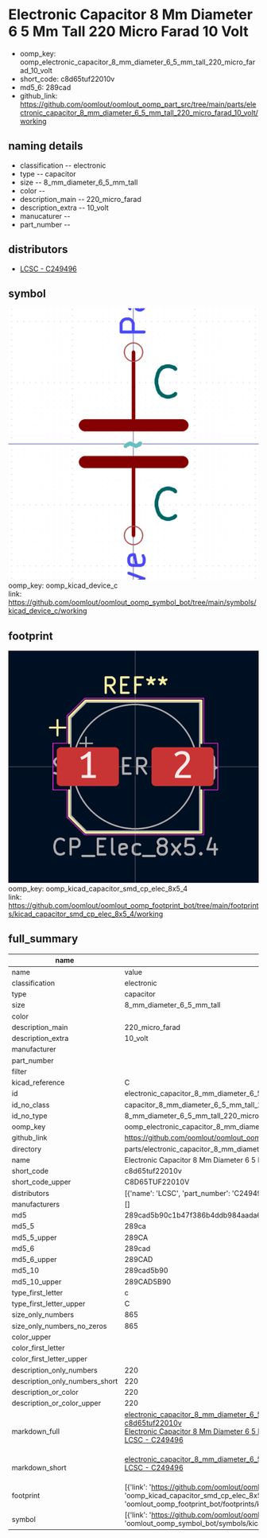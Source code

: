 # Electronic Capacitor 8 Mm Diameter 6 5 Mm Tall 220 Micro Farad 10 Volt

  
* oomp_key: oomp_electronic_capacitor_8_mm_diameter_6_5_mm_tall_220_micro_farad_10_volt 
* short_code: c8d65tuf22010v
* md5_6: 289cad  
* github_link: https://github.com/oomlout/oomlout_oomp_part_src/tree/main/parts/electronic_capacitor_8_mm_diameter_6_5_mm_tall_220_micro_farad_10_volt/working  
## naming details
* classification -- electronic
* type -- capacitor
* size -- 8_mm_diameter_6_5_mm_tall
* color -- 
* description_main -- 220_micro_farad
* description_extra -- 10_volt
* manucaturer -- 
* part_number -- 

## distributors
* [LCSC - C249496](https://lcsc.com/product-detail/C249496.html)   


## symbol

![](symbol/0/working/working_600.png)  
oomp_key: oomp_kicad_device_c  
link: https://github.com/oomlout/oomlout_oomp_symbol_bot/tree/main/symbols/kicad_device_c/working  

## footprint

![](footprint/0/working/working_600.png)  
oomp_key: oomp_kicad_capacitor_smd_cp_elec_8x5_4  
link: https://github.com/oomlout/oomlout_oomp_footprint_bot/tree/main/footprints/kicad_capacitor_smd_cp_elec_8x5_4/working  

## full_summary
| name | value | 
| --- | --- | 
| name | value | 
| classification | electronic | 
| type | capacitor | 
| size | 8_mm_diameter_6_5_mm_tall | 
| color |  | 
| description_main | 220_micro_farad | 
| description_extra | 10_volt | 
| manufacturer |  | 
| part_number |  | 
| filter |  | 
| kicad_reference | C | 
| id | electronic_capacitor_8_mm_diameter_6_5_mm_tall_220_micro_farad_10_volt | 
| id_no_class | capacitor_8_mm_diameter_6_5_mm_tall_220_micro_farad_10_volt | 
| id_no_type | 8_mm_diameter_6_5_mm_tall_220_micro_farad_10_volt | 
| oomp_key | oomp_electronic_capacitor_8_mm_diameter_6_5_mm_tall_220_micro_farad_10_volt | 
| github_link | https://github.com/oomlout/oomlout_oomp_part_src/tree/main/parts/electronic_capacitor_8_mm_diameter_6_5_mm_tall_220_micro_farad_10_volt/working | 
| directory | parts/electronic_capacitor_8_mm_diameter_6_5_mm_tall_220_micro_farad_10_volt | 
| name | Electronic Capacitor 8 Mm Diameter 6 5 Mm Tall 220 Micro Farad 10 Volt | 
| short_code | c8d65tuf22010v | 
| short_code_upper | C8D65TUF22010V | 
| distributors | [{'name': 'LCSC', 'part_number': 'C249496', 'link': 'https://lcsc.com/product-detail/C249496.html', 'id': 'distributor_lcsc'}] | 
| manufacturers | [] | 
| md5 | 289cad5b90c1b47f386b4ddb984aada6 | 
| md5_5 | 289ca | 
| md5_5_upper | 289CA | 
| md5_6 | 289cad | 
| md5_6_upper | 289CAD | 
| md5_10 | 289cad5b90 | 
| md5_10_upper | 289CAD5B90 | 
| type_first_letter | c | 
| type_first_letter_upper | C | 
| size_only_numbers | 865 | 
| size_only_numbers_no_zeros | 865 | 
| color_upper |  | 
| color_first_letter |  | 
| color_first_letter_upper |  | 
| description_only_numbers | 220 | 
| description_only_numbers_short | 220 | 
| description_or_color | 220 | 
| description_or_color_upper | 220 | 
| markdown_full | [electronic_capacitor_8_mm_diameter_6_5_mm_tall_220_micro_farad_10_volt](https://github.com/oomlout/oomlout_oomp_part_src/tree/main/parts/electronic_capacitor_8_mm_diameter_6_5_mm_tall_220_micro_farad_10_volt/working)<br>[c8d65tuf22010v](https://github.com/oomlout/oomlout_oomp_part_src/tree/main/parts/electronic_capacitor_8_mm_diameter_6_5_mm_tall_220_micro_farad_10_volt/working)<br>[Electronic Capacitor 8 Mm Diameter 6 5 Mm Tall 220 Micro Farad 10 Volt](https://github.com/oomlout/oomlout_oomp_part_src/tree/main/parts/electronic_capacitor_8_mm_diameter_6_5_mm_tall_220_micro_farad_10_volt/working)<br>[LCSC - C249496<br>](https://lcsc.com/product-detail/C249496.html)<br> | 
| markdown_short | [electronic_capacitor_8_mm_diameter_6_5_mm_tall_220_micro_farad_10_volt](https://github.com/oomlout/oomlout_oomp_part_src/tree/main/parts/electronic_capacitor_8_mm_diameter_6_5_mm_tall_220_micro_farad_10_volt/working)<br>[LCSC - C249496<br>](https://lcsc.com/product-detail/C249496.html)<br> | 
| footprint | [{'link': 'https://github.com/oomlout/oomlout_oomp_footprint_bot/tree/main/foootprntss/kicad_capacitor_smd_cp_elec_8x5_4', 'oomp_key': 'oomp_kicad_capacitor_smd_cp_elec_8x5_4', 'directory': 'oomlout_oomp_footprint_bot/footprints/kicad_capacitor_smd_cp_elec_8x5_4//working/working.kicad_mod'}] | 
| symbol | [{'link': 'https://github.com/oomlout/oomlout_oomp_symbol_bot/tree/main/symbols/kicad_device_c', 'oomp_key': 'oomp_kicad_device_c', 'directory': 'oomlout_oomp_symbol_bot/symbols/kicad_device_c//working/working.kicad_sym'}] | 
